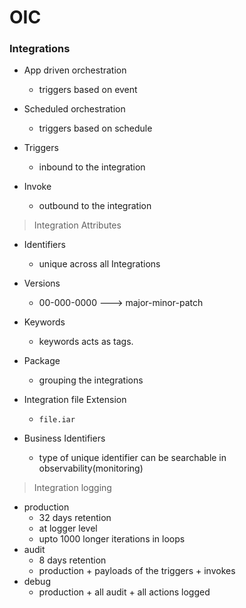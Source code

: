 # OIC

### Integrations

* App driven orchestration
    * triggers based on event

* Scheduled orchestration
    * triggers based on schedule

* Triggers
    * inbound to the integration

* Invoke
    * outbound to the integration

> Integration Attributes

* Identifiers
    * unique across all Integrations
* Versions
    * 00-000-0000 ---> major-minor-patch
* Keywords
    * keywords acts as tags.
* Package
    * grouping the integrations

* Integration file Extension
    * `file.iar`

* Business Identifiers
    * type of unique identifier can be searchable  in observability(monitoring)

> Integration logging

* production
    * 32 days retention
    * at logger level
    * upto 1000 longer iterations in loops
* audit
    * 8 days retention
    * production + payloads of the triggers + invokes
* debug
    * production + all audit + all actions logged

